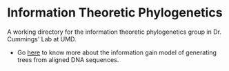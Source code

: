 # Information Theoretic Phylogenetics 

A working directory for the information theoretic phylogenetics group in Dr. Cummings' Lab at UMD. 

* Go [here](https://github.com/ShashankSule/info_theoretic_phylo/blob/main/info_gain_model.md) to know more about the information gain model of generating trees from aligned DNA sequences.
